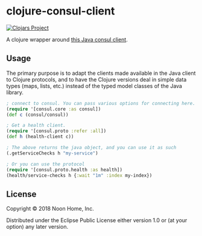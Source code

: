 # clojure-consul-client

[![Clojars Project](https://img.shields.io/clojars/v/com.github.csm/clojure-consul-client.svg)](https://clojars.org/com.github.csm/clojure-consul-client)

A clojure wrapper around [this Java consul client](https://github.com/rickfast/consul-client).

## Usage

The primary purpose is to adapt the clients made available in the Java client to Clojure protocols, and to have the
Clojure versions deal in simple data types (maps, lists, etc.) instead of the typed model classes of the Java library.

```clojure
; connect to consul. You can pass various options for connecting here.
(require '[consul.core :as consul])
(def c (consul/consul))

; Get a health client.
(require '[consul.proto :refer :all])
(def h (health-client c))

; The above returns the java object, and you can use it as such
(.getServiceChecks h "my-service")

; Or you can use the protocol
(require '[consul.proto.health :as health])
(health/service-checks h {:wait "1m" :index my-index})
```

## License

Copyright © 2018 Noon Home, Inc.

Distributed under the Eclipse Public License either version 1.0 or (at
your option) any later version.
